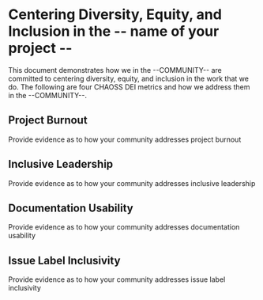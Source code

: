 # Centering Diversity, Equity, and Inclusion in the -- name of your project --

This document demonstrates how we in the --COMMUNITY-- are committed to centering diversity, equity, and inclusion in the work that we do. The following are four CHAOSS DEI metrics and how we address them in the --COMMUNITY--. 

## Project Burnout 
Provide evidence as to how your community addresses project burnout 
 
 

## Inclusive Leadership 
Provide evidence as to how your community addresses inclusive leadership
 
 

## Documentation Usability 
Provide evidence as to how your community addresses documentation usability
 
 

## Issue Label Inclusivity 
Provide evidence as to how your community addresses issue label inclusivity


 
